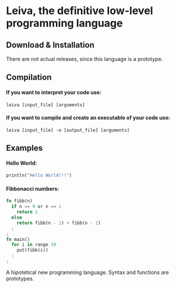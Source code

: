 # Leiva, the definitive low-level programming language
## Download & Installation
There are not actual releases, since this language is a prototype. 
## Compilation

#### If you want to interpret your code use:
```
leiva [input_file] [arguments]
```

#### If you want to compile and create an executable of your code use:
```
leiva [input_file] -o [output_file] [arguments]
```

## Examples
#### Hello World:
```rust
println("Hello World!!!")
```
#### Fibbonacci numbers:
```rust
fn fibb(n)
  if n == 0 or n == 1
    return 1
  else 
    return fibb(n - 1) + fibb(n - 2)
  ;
;
fn main()
  for i in range 10
    put(fibb(i))
  ;
;

```
A hipotetical new programming language. Syntax and functions are prototypes.
